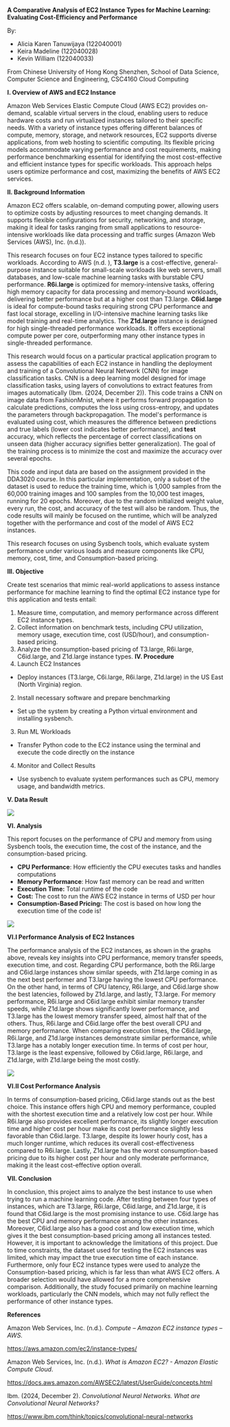 **A Comparative Analysis of EC2 Instance Types for Machine Learning: Evaluating Cost-Efficiency and Performance**

By:
- Alicia Karen Tanuwijaya (122040001)
- Keira Madeline (122040028)
- Kevin William (122040033)


From Chinese University of Hong Kong Shenzhen, School of Data Science, Computer Science and Engineering, CSC4160 Cloud Computing

**I. Overview of AWS and EC2 Instance**

Amazon Web Services Elastic Compute Cloud (AWS EC2) provides on-demand, scalable virtual servers in the cloud, enabling users to reduce hardware costs and run virtualized instances tailored to their specific needs. With a variety of instance types offering different balances of compute, memory, storage, and network resources, EC2 supports diverse applications, from web hosting to scientific computing. Its flexible pricing models accommodate varying performance and cost requirements, making performance benchmarking essential for identifying the most cost-effective and efficient instance types for specific workloads. This approach helps users optimize performance and cost, maximizing the benefits of AWS EC2 services.

**II. Background Information**

Amazon EC2 offers scalable, on-demand computing power, allowing users to optimize costs by adjusting resources to meet changing demands. It supports flexible configurations for security, networking, and storage, making it ideal for tasks ranging from small applications to resource-intensive workloads like data processing and traffic surges (Amazon Web Services (AWS), Inc. (n.d.)).

This research focuses on four EC2 instance types tailored to specific workloads. According to AWS (n.d. ), **T3.large** is a cost-effective, general-purpose instance suitable for small-scale workloads like web servers, small databases, and low-scale machine learning tasks with burstable CPU performance. **R6i.large** is optimized for memory-intensive tasks, offering high memory capacity for data processing and memory-bound workloads, delivering better performance but at a higher cost than T3.large. **C6id.large** is ideal for compute-bound tasks requiring strong CPU performance and fast local storage, excelling in I/O-intensive machine learning tasks like model training and real-time analytics. The **Z1d.large** instance is designed for high single-threaded performance workloads. It offers exceptional compute power per core, outperforming many other instance types in single-threaded performance.

This research would focus on a particular practical application program to assess the capabilities of each EC2 instance in handling the deployment and training of a Convolutional Neural Network (CNN) for image classification tasks. CNN is a deep learning model designed for image classification tasks, using layers of convolutions to extract features from images automatically (Ibm. (2024, December 2)). This code trains a CNN on image data from FashionMnist, where it performs forward propagation to calculate predictions, computes the loss using cross-entropy, and updates the parameters through backpropagation. The model's performance is evaluated using cost, which measures the difference between predictions and true labels (lower cost indicates better performance), and **test** accuracy, which reflects the percentage of correct classifications on unseen data (higher accuracy signifies better generalization). The goal of the training process is to minimize the cost and maximize the accuracy over several epochs.

This code and input data are based on the assignment provided in the DDA3020 course. In this particular implementation, only a subset of the dataset is used to reduce the training time, which is 1,000 samples from the 60,000 training images and 100 samples from the 10,000 test images, running for 20 epochs. Moreover, due to the random initialized weight value, every run, the cost, and accuracy of the test will also be random. Thus, the code results will mainly be focused on the runtime, which will be analyzed together with the performance and cost of the model of AWS EC2 instances.

This research focuses on using Sysbench tools, which evaluate system performance under various loads and measure components like CPU, memory, cost, time, and Consumption-based pricing.

**III. Objective**

Create test scenarios that mimic real-world applications to assess instance performance for machine learning to find the optimal EC2 instance type for this application and tests entail:

1. Measure time, computation, and memory performance across different EC2 instance types.
2. Collect information on benchmark tests, including CPU utilization, memory usage, execution time, cost (USD/hour), and consumption-based pricing.
3. Analyze the consumption-based pricing of T3.large, R6i.large, C6id.large, and Z1d.large instance types.
**IV. Procedure**
1. Launch EC2 Instances
  - Deploy instances (T3.large, C6i.large, R6i.large, Z1d.large) in the US East (North Virginia) region.
2. Install necessary software and prepare benchmarking
  - Set up the system by creating a Python virtual environment and installing sysbench.
3. Run ML Workloads
  - Transfer Python code to the EC2 instance using the terminal and execute the code directly on the instance
4. Monitor and Collect Results
  - Use sysbench to evaluate system performances such as CPU, memory usage, and bandwidth metrics.

**V. Data Result**

![](results/table.png)

**VI. Analysis**

This report focuses on the performance of CPU and memory from using Sysbench tools, the execution time, the cost of the instance, and the consumption-based pricing.

- **CPU Performance**: How efficiently the CPU executes tasks and handles computations
- **Memory Performance**: How fast memory can be read and written
- **Execution Time:** Total runtime of the code
- **Cost:** The cost to run the AWS EC2 instance in terms of USD per hour
- **Consumption-Based Pricing:** The cost is based on how long the execution time of the code is!

[](results/graphs/graph_1.png)

![](results/graphs/graph_2.png)

**VI.I Performance Analysis of EC2 Instances**

The performance analysis of the EC2 instances, as shown in the graphs above, reveals key insights into CPU performance, memory transfer speeds, execution time, and cost. Regarding CPU performance, both the R6i.large and C6id.large instances show similar speeds, with Z1d.large coming in as the next best performer and T3.large having the lowest CPU performance. On the other hand, in terms of CPU latency, R6i.large, and C6id.large show the best latencies, followed by Z1d.large, and lastly, T3.large. For memory performance, R6i.large and C6id.large exhibit similar memory transfer speeds, while Z1d.large shows significantly lower performance, and T3.large has the lowest memory transfer speed, almost half that of the others. Thus, R6i.large and C6id.large offer the best overall CPU and memory performance. When comparing execution times, the C6id.large, R6i.large, and Z1d.large instances demonstrate similar performance, while T3.large has a notably longer execution time. In terms of cost per hour, T3.large is the least expensive, followed by C6id.large, R6i.large, and Z1d.large, with Z1d.large being the most costly.

![](results/graphs/graph_3.png)

**VI.II Cost Performance Analysis**

In terms of consumption-based pricing, C6id.large stands out as the best choice. This instance offers high CPU and memory performance, coupled with the shortest execution time and a relatively low cost per hour. While R6i.large also provides excellent performance, its slightly longer execution time and higher cost per hour make its cost performance slightly less favorable than C6id.large. T3.large, despite its lower hourly cost, has a much longer runtime, which reduces its overall cost-effectiveness compared to R6i.large. Lastly, Z1d.large has the worst consumption-based pricing due to its higher cost per hour and only moderate performance, making it the least cost-effective option overall.

**VII. Conclusion**

In conclusion, this project aims to analyze the best instance to use when trying to run a machine learning code. After testing between four types of instances, which are T3.large, R6i.large, C6id.large, and Z1d.large, it is found that C6id.large is the most promising instance to use. C6id.large has the best CPU and memory performance among the other instances. Moreover, C6id.large also has a good cost and low execution time, which gives it the best consumption-based pricing among all instances tested. However, it is important to acknowledge the limitations of this project. Due to time constraints, the dataset used for testing the EC2 instances was limited, which may impact the true execution time of each instance. Furthermore, only four EC2 instance types were used to analyze the Consumption-based pricing, which is far less than what AWS EC2 offers. A broader selection would have allowed for a more comprehensive comparison. Additionally, the study focused primarily on machine learning workloads, particularly the CNN models, which may not fully reflect the performance of other instance types.

**References**

Amazon Web Services, Inc. (n.d.)*. Compute – Amazon EC2 instance types – AWS.*

<https://aws.amazon.com/ec2/instance-types/>

Amazon Web Services, Inc. (n.d.). *What is Amazon EC2? - Amazon Elastic Compute Cloud*.

<https://docs.aws.amazon.com/AWSEC2/latest/UserGuide/concepts.html>

Ibm. (2024, December 2). *Convolutional Neural Networks. What are Convolutional Neural Networks?*

<https://www.ibm.com/think/topics/convolutional-neural-networks>

